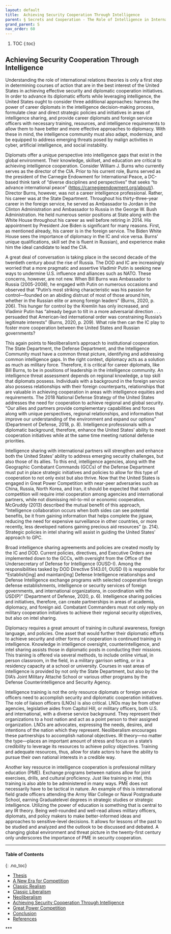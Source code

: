 ```yaml
---
layout: default
title:  Achieving Security Cooperation Through Intelligence 
parent: § Secrets and Cooperation - The Role of Intelligence in International Relations Theory  
grand_parent: S
nav_order: 60 
---
```

<style>
.dont-break-out {
  /* These are technically the same, but use both */
  overflow-wrap: break-word;
  word-wrap: break-word;

     -ms-word-break: break-all;
  /* This is the dangerous one in WebKit, as it breaks things wherever */
  word-break: break-all;
  /* Instead use this non-standard one: */
  word-break: break-word;
}

.youtube-container {
    position: relative;
    width: 100%;
    height: 0;
    padding-bottom: 56.25%;
}
.youtube-video {
    position: absolute;
    top: 0;
    left: 0;
    width: 100%;
    height: 100%;
}

</style>

<div class="dont-break-out" markdown="1">

1. TOC
{:toc}

## Achieving Security Cooperation Through Intelligence
Understanding the role of international relations theories is only a first step in determining courses of action that are in the best interest of the United States in achieving effective security and diplomatic cooperation initiatives. In order to advance its diplomatic efforts while leveraging intelligence, the United States ought to consider three additional approaches: harness the power of career diplomats in the intelligence decision-making process, formulate clear and direct strategic policies and initiatives in areas of intelligence sharing, and provide career diplomats and foreign service officers with necessary training, resources, and intelligence requirements to allow them to have better and more effective approaches to diplomacy. With these in mind, the intelligence community must also adapt, modernize, and be equipped to address emerging threats posed by malign activities in cyber, artificial intelligence, and social instability.

Diplomats offer a unique perspective into intelligence gaps that exist in the global environment. Their knowledge, skillset, and education are critical to achieving intelligence cooperation. Consider William J. Burns who currently serves as the director of the CIA. Prior to his current role, Burns served as the president of the Carnegie Endowment for International Peace, a DC-based think tank of “diverse disciplines and perspectives” that seeks “to advance international peace” (https://carnegieendowment.org/about/). Director Burns, however, was not a career intelligence professional. Rather, his career was at the State Department. Throughout his thirty-three-year career in the foreign service, he served as Ambassador to Jordan in the Clinton Administration and Ambassador to Russia in the George W. Bush Administration. He held numerous senior positions at State along with the White House throughout his career as well before retiring in 2014. His appointment by President Joe Biden is significant for many reasons. First, as mentioned already, his career is in the foreign service. The Biden White House sees the importance of diplomacy in the IC and vice versa. Burns’ unique qualifications, skill set (he is fluent in Russian), and experience make him the ideal candidate to lead the CIA.

A great deal of conversation is taking place in the second decade of the twentieth century about the rise of Russia. The DOD and IC are increasingly worried that a more pragmatic and assertive Vladimir Putin is seeking new ways to undermine U.S. influence and alliances such as NATO. These concerns, however, are not new. When Bill Burns was Ambassador to Russia (2005-2008), he engaged with Putin on numerous occasions and observed that “Putin’s most striking characteristic was his passion for control—founded on an abiding distrust of most of those around him, whether in the Russian elite or among foreign leaders” (Burns, 2020, p. 206). This hunger for control by the Kremlin has only increased, and Vladimir Putin has “already begun to tilt in a more adversarial direction . . . persuaded that American-led international order was constraining Russia’s legitimate interests” (Burns, 2020, p. 209). What role then can the IC play to foster more cooperation between the United States and Russian governments?

This again points to Neoliberalism’s approach to institutional cooperation. The State Department, the Defense Department, and the Intelligence Community must have a common threat picture, identifying and addressing common intelligence gaps. In the right context, diplomacy acts as a solution as much as military force. Therefore, it is critical for career diplomats, like Bill Burns, to be in positions of leadership in the intelligence community. An intelligence threat assessment depends on regional knowledge, a top skill that diplomats possess. Individuals with a background in the foreign service also possess relationships with their foreign counterparts, relationships that are valuable in achieving cooperation in areas with intelligence equities and requirements. The 2018 National Defense Strategy of the United States addresses the need for cooperation to achieve regional and global security. “Our allies and partners provide complementary capabilities and forces along with unique perspectives, regional relationships, and information that improve our understanding of the environment and expand our options” (Department of Defense, 2018, p. 8). Intelligence professionals with a diplomatic background, therefore, enhance the United States’ ability to meet cooperation initiatives while at the same time meeting national defense priorities.

Intelligence sharing with international partners will strengthen and enhance both the United States’ ability to address emerging security challenges, but also those of its allies. To this end, intelligence agencies, along with the Geographic Combatant Commands (GCCs) of the Defense Department must put in place strategic initiatives and policies to allow for this type of cooperation to not only exist but also thrive. Now that the United States is engaged in Great Power Competition with near-peer adversaries such as China, Russia, North Korea, and Iran, it should be expected that such competition will require intel cooperation among agencies and international partners, while not dismissing mil-to-mil or economic cooperation. McGruddy (2013) described the mutual benefit of this approach, “Intelligence collaboration occurs when both sides can see potential benefits, be it from gaining information that helps complete the jigsaw, reducing the need for expensive surveillance in other countries, or more recently, less developed nations gaining precious aid resources” (p. 214). Strategic policies in intel sharing will assist in guiding the United States’ approach to GPC.

Broad intelligence sharing agreements and policies are created mostly by the IC and DOD. Current policies, directives, and Executive Orders are implemented down to the GCCs, with oversight from the Office of the Undersecretary of Defense for Intelligence (OUSD-I). Among the responsibilities tasked by DOD Directive 5143.01, OUSD (I) is responsible for “Establish[ing] and maintain[ing] Defense Intelligence relationships and Defense Intelligence exchange programs with selected cooperative foreign defense establishments, intelligence or security services of foreign governments, and international organizations, in coordination with the USD(P)” (Department of Defense, 2020, p. 6). Intelligence sharing policies and initiatives, therefore, can create partnerships in areas of academia, diplomacy, and foreign aid. Combatant Commanders must not only reply on military cooperation initiatives to achieve their regional security objectives, but also on intel sharing.

Diplomacy requires a great amount of training in cultural awareness, foreign language, and policies. One asset that would further their diplomatic efforts to achieve security and other forms of cooperation is continued training in intelligence. Knowledge in intelligence oversight, counterintelligence, and intel sharing assists those in diplomatic posts in conducting their missions. This training is offered via several methods, to include online virtual, in person classroom, in the field, in a military garrison setting, or in a residency capacity at a school or university. Courses in vast areas of intelligence is provided by not only the State Department, but also by the DIA’s Joint Military Attaché School or various other programs by the Defense Counterintelligence and Security Agency.

Intelligence training is not the only resource diplomats or foreign service officers need to accomplish security and diplomatic cooperation initiatives. The role of liaison officers (LNOs) is also critical. LNOs may be from other agencies, legislative aides from Capitol Hill, or military officers, both U.S. and international, with a diverse service background. They represent their organizations to a host nation and act as a point person to their assigned organization. LNOs are advocates, expressing the needs, desires, and intentions of the nation which they represent. Neoliberalism encourages these partnerships to accomplish national objectives. IR theory—no matter the type—places an important amount of stress and focus on a state’s credibility to leverage its resources to achieve policy objectives. Training and adequate resources, thus, allow for state actors to have the ability to pursue their own national interests in a credible way.

Another key resource in intelligence cooperation is professional military education (PME). Exchange programs between nations allow for joint exercises, drills, and cultural proficiency. Just like training in intel, this training is also able to be administered in many ways. PME does not necessarily have to be tactical in nature. An example of this is international field grade officers attending the Army War College or Naval Postgraduate School, earning Graduatelevel degrees in strategic studies or strategic intelligence. Utilizing the power of education is something that is central to any IR theory. Being well-rounded and well-read allows military officers, diplomats, and policy makers to make better-informed ideas and approaches to sensitive-level decisions. It allows for lessons of the past to be studied and analyzed and the outlook to be discussed and debated. A changing global environment and threat picture in the twenty-first century only underscores the importance of PME in security cooperation.

***

#### Table of Contents
{: .no_toc}

<ul><li> <a href="/docs/S/Secrets-and-Cooperation-The-Role-of-Intelligence-in-International-Relations-Theory-1/">
Thesis</a></li><li> <a href="/docs/S/Secrets-and-Cooperation-The-Role-of-Intelligence-in-International-Relations-Theory-2/">
A New Era for Competition</a></li><li> <a href="/docs/S/Secrets-and-Cooperation-The-Role-of-Intelligence-in-International-Relations-Theory-3/">
Classic Realism</a></li><li> <a href="/docs/S/Secrets-and-Cooperation-The-Role-of-Intelligence-in-International-Relations-Theory-4/">
Classic Liberalism</a></li><li> <a href="/docs/S/Secrets-and-Cooperation-The-Role-of-Intelligence-in-International-Relations-Theory-5/">
Neoliberalism</a></li><li> <a href="/docs/S/Secrets-and-Cooperation-The-Role-of-Intelligence-in-International-Relations-Theory-6/">
Achieving Security Cooperation Through Intelligence</a></li><li> <a href="/docs/S/Secrets-and-Cooperation-The-Role-of-Intelligence-in-International-Relations-Theory-7/">
Great Power Competition</a></li><li> <a href="/docs/S/Secrets-and-Cooperation-The-Role-of-Intelligence-in-International-Relations-Theory-8/">
Conclusion</a></li><li> <a href="/docs/S/Secrets-and-Cooperation-The-Role-of-Intelligence-in-International-Relations-Theory-9/">
References</a></li></ul>
***

</div>

